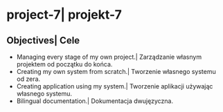 # project-7| projekt-7

## Objectives| Cele
- Managing every stage of my own project.| Zarządzanie własnym projektem od początku do końca. 
- Creating my own system from scratch.| Tworzenie własnego systemu od zera.
- Creating application using my system.| Tworzenie aplikacji używając własnego systemu.
- Bilingual documentation.| Dokumentacja dwujęzyczna.
### 
####
